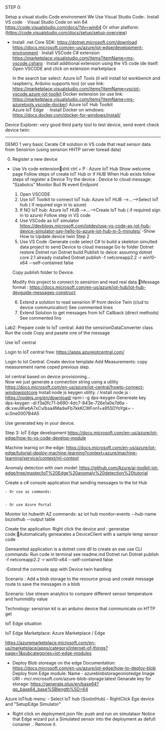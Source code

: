 STEP 0:

Setup a visual studio Code environment
We Use Visual Studio Code:.
Install VS code 
· Visual Studio Code on win 64
https://code.visualstudio.com/docs/?dv=win64
Or other platform: (https://code.visualstudio.com/docs/setup/setup-overview)
- Install .net Core  SDK:
https://dotnet.microsoft.com/download
https://docs.microsoft.com/en-us/azure/iot-edge/development-environment
· Install VSCode C# extension
	https://marketplace.visualstudio.com/items?itemName=ms-vscode.csharp
· Install additional extension  using the VS code ide itself:
	Open VSCODE  and click on extension marketplace 
	
	In the search bar select: 
	 Azure IoT Tools  (it will install Iot workbench and raspberry, Arduino supports too)
		(or use link: https://marketplace.visualstudio.com/items?itemName=vsciot-vscode.azure-iot-toolkit
	 Docker extension 
		 (or use link:  https://marketplace.visualstudio.com/items?itemName=ms-azuretools.vscode-docker)
	 Azure IoT  Hub Toolkit  
	 Azure IoT Edge
 
· Install Docker on windows:
https://docs.docker.com/docker-for-windows/install/

Device Explorer:  very good third party tool to test device, send event check device twin:




-------------------------------------------
DEMO 1 very basic
Cerate C#  solution in VS code  that read sensor data  from Sensirion 
(using  sensrion HHTP server toread data)


0. Register a new device
- Use  Vs code extensionshit ctrl + P :   Azure  IoT Hub Show welcome page
	Follow steps of create IoT Hub   or if HUB 
	When Hub exists  follow steps of register a Device
	Try the device  : Device to cloud message: "Szabolcs"
	Monitor Buil IN event Endpoint
	 


	1. Open VSCODE
	2. Use IoT  Toolkit to connect IoT hub:
	Azure IoT HUB -->…-->Select IoT hub  ( if required  sign in to azure)
	3. If  NO IoT hub:
	Azure IoT HUB -->…-->Create IoT hub  ( if required  sign in to azure) Follow step in VS code
	4. Use VSCode as IoT simulator
	https://devblogs.microsoft.com/iotdev/use-vs-code-as-iot-hub-device-simulator-say-hello-to-azure-iot-hub-in-5-minutes/
	-Show How to Update device twin
Step 2
	1. Use VS Code :Generate code  select C#  to build  a skeleton simulted data project  to send Device to cloud message 
	Go to folder
	Dotnet  restore
	Dotnet run
	Dotnet build
	Publish  to deice:  assumng dotnet core 2.1 already installed
	Dotnet publish -f netcoreapp2.2 -r win10-x64 --self-contained false
	
	Copy publish folder to Device.
	
	Modify this  project  to connect  to sensirion and read real data.Message format : https://docs.microsoft.com/en-us/azure/iot-hub/iot-hub-devguide-messages-construct

	6. Extend a solution to read sensirion IP from device Twin (clud to device communication)
	See commented lines
	7. Extend Solution to get messages from IoT Callback (direct methods)
	See commented lins
	
	

Lab2: 
Prepare code to IoT  central:  Add the sensirionDataConverter class
Run the code
Copy and pasete one  of the message


Use  IoT central

Login to IoT central free:
https://apps.azureiotcentral.com/


Login to Iot Central:
	Create device template
	Add Measurements:   copy measurement name  coped   previous step.

Iot central based on device provisioning…  
Now we just generate a connection string using a utility
https://docs.microsoft.com/en-us/azure/iot-central/howto-connect-windowsiotcore
Install node js keygen utility.
/ Install node js : https://nodejs.org/en/download/
npm i -g dps-keygen
Genereate key  
dps-keygen -di:f3a0fc71-b690-4dc7-843e-726e1a0e7d6a -dk:xwuWwbA7xCv/bsa4MadwFb7kkKCWFon1+a955DYoYgk= -si:0ne0007B4A5

Use generated key in your device.




Step 3:   IoT Edge development
https://docs.microsoft.com/en-us/azure/iot-edge/how-to-vs-code-develop-module



Machine learnig on the edge:
https://docs.microsoft.com/en-us/azure/iot-edge/tutorial-deploy-machine-learning?context=azure/machine-learning/service/context/ml-context

Anomaly detection with own  model:
https://github.com/Azure/ai-toolkit-iot-edge/tree/master/IoT%20Edge%20anomaly%20detection%20tutorial




Create a c#  console application  that sending messages to the Iot Hub
	
	- Or use az commands:
	
	
	- Or use Azure Portal
	

Mointor Iot hubwith AZ commands:
az iot hub monitor-events --hub-name bsziothub --output table

Create the application:
Right click the  device  and : generatae code:Automatically genearates a DeviceClient  with a sample temp sensor code

Geneareted application is a dotnet core dll  to create an exe  use CLI commands:
Run code in terminal   see readme.md
Dotnet run
Dotnet publish -f netcoreapp2.2 -r win10-x64 --self-contained false


-Extend the connsole  app with Device twin handling




Scenario :  Add a blob storage to the resource group and create message route to save the messages in a blob

Scenario:
Use stream  analytics to compare different sensor  temperature and hummidity value

Technology:  sensirion kit is an arduino device  that communicate on HTTP get


IoT Edge  situation

IoT Edge Marketplace:
Azure Marketplace  / Edge

https://azuremarketplace.microsoft.com/en-us/marketplace/apps/category/internet-of-things?page=1&subcategories=iot-edge-modules



- Deploy Blob storeage on the edge
Documentation: https://docs.microsoft.com/en-us/azure/iot-edge/how-to-deploy-blob
Deploy from Edge module:
	Name - azureblobstorageoniotedge
	Image URI - mcr.microsoft.com/azure-blob-storage:latest
Genarate key for storage: https://generate.plus/en/base64?gp_base64_base%5Blength%5D=64 

Azure IoThub menu:
	- Select IoT hub  (SosIotHub)
	- RightClick Ege  device and  "SetupEdge Simulator"
- Right click on deployment.json file: push and run on simulataor
Notice that Edge wizard put a Simulated sensor into the deployment as defult conainer .. Remove it.




